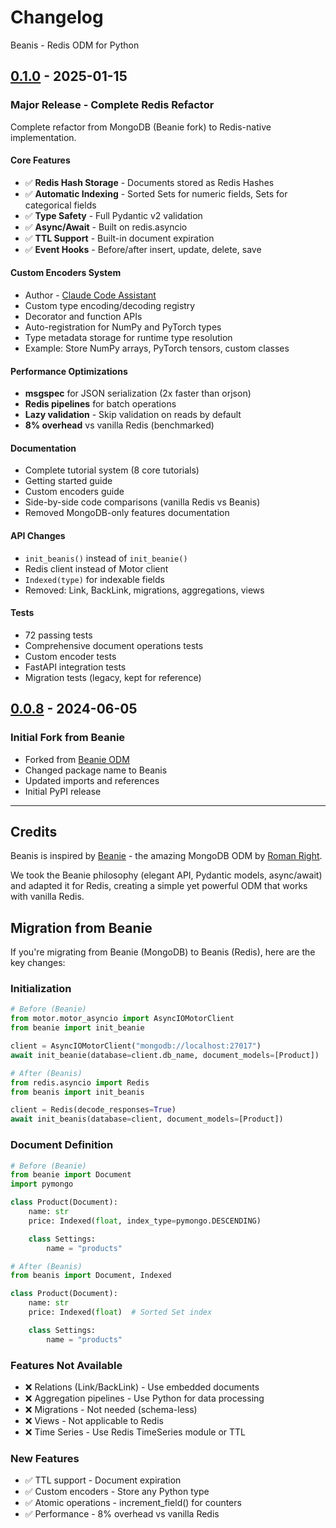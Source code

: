 # Changelog

Beanis - Redis ODM for Python

## [0.1.0] - 2025-01-15

### Major Release - Complete Redis Refactor

Complete refactor from MongoDB (Beanie fork) to Redis-native implementation.

#### Core Features
- ✅ **Redis Hash Storage** - Documents stored as Redis Hashes
- ✅ **Automatic Indexing** - Sorted Sets for numeric fields, Sets for categorical fields
- ✅ **Type Safety** - Full Pydantic v2 validation
- ✅ **Async/Await** - Built on redis.asyncio
- ✅ **TTL Support** - Built-in document expiration
- ✅ **Event Hooks** - Before/after insert, update, delete, save

#### Custom Encoders System
- Author - [Claude Code Assistant](https://github.com/anthropics/claude-code)
- Custom type encoding/decoding registry
- Decorator and function APIs
- Auto-registration for NumPy and PyTorch types
- Type metadata storage for runtime type resolution
- Example: Store NumPy arrays, PyTorch tensors, custom classes

#### Performance Optimizations
- **msgspec** for JSON serialization (2x faster than orjson)
- **Redis pipelines** for batch operations
- **Lazy validation** - Skip validation on reads by default
- **8% overhead** vs vanilla Redis (benchmarked)

#### Documentation
- Complete tutorial system (8 core tutorials)
- Getting started guide
- Custom encoders guide
- Side-by-side code comparisons (vanilla Redis vs Beanis)
- Removed MongoDB-only features documentation

#### API Changes
- `init_beanis()` instead of `init_beanie()`
- Redis client instead of Motor client
- `Indexed(type)` for indexable fields
- Removed: Link, BackLink, migrations, aggregations, views

#### Tests
- 72 passing tests
- Comprehensive document operations tests
- Custom encoder tests
- FastAPI integration tests
- Migration tests (legacy, kept for reference)

[0.1.0]: https://pypi.org/project/beanis/0.1.0

## [0.0.8] - 2024-06-05

### Initial Fork from Beanie

- Forked from [Beanie ODM](https://github.com/BeanieODM/beanie)
- Changed package name to Beanis
- Updated imports and references
- Initial PyPI release

[0.0.8]: https://pypi.org/project/beanis/0.0.8

---

## Credits

Beanis is inspired by [Beanie](https://github.com/BeanieODM/beanie) - the amazing MongoDB ODM by [Roman Right](https://github.com/roman-right).

We took the Beanie philosophy (elegant API, Pydantic models, async/await) and adapted it for Redis, creating a simple yet powerful ODM that works with vanilla Redis.

## Migration from Beanie

If you're migrating from Beanie (MongoDB) to Beanis (Redis), here are the key changes:

### Initialization
```python
# Before (Beanie)
from motor.motor_asyncio import AsyncIOMotorClient
from beanie import init_beanie

client = AsyncIOMotorClient("mongodb://localhost:27017")
await init_beanie(database=client.db_name, document_models=[Product])

# After (Beanis)
from redis.asyncio import Redis
from beanis import init_beanis

client = Redis(decode_responses=True)
await init_beanis(database=client, document_models=[Product])
```

### Document Definition
```python
# Before (Beanie)
from beanie import Document
import pymongo

class Product(Document):
    name: str
    price: Indexed(float, index_type=pymongo.DESCENDING)

    class Settings:
        name = "products"

# After (Beanis)
from beanis import Document, Indexed

class Product(Document):
    name: str
    price: Indexed(float)  # Sorted Set index

    class Settings:
        name = "products"
```

### Features Not Available
- ❌ Relations (Link/BackLink) - Use embedded documents
- ❌ Aggregation pipelines - Use Python for data processing
- ❌ Migrations - Not needed (schema-less)
- ❌ Views - Not applicable to Redis
- ❌ Time Series - Use Redis TimeSeries module or TTL

### New Features
- ✅ TTL support - Document expiration
- ✅ Custom encoders - Store any Python type
- ✅ Atomic operations - increment_field() for counters
- ✅ Performance - 8% overhead vs vanilla Redis
